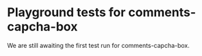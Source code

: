 # Playground tests for comments-capcha-box
We are still awaiting the first test run for comments-capcha-box.
